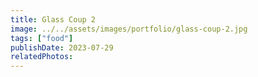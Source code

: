 ```yaml
---
title: Glass Coup 2
image: ../../assets/images/portfolio/glass-coup-2.jpg
tags: ["food"]
publishDate: 2023-07-29
relatedPhotos:
---
```


